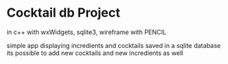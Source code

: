 # Cocktail db Project
in c++ with wxWidgets, sqlite3, wireframe with PENCIL

simple app displaying incredients and cocktails saved in a sqlite database
its possible to add new cocktails and new incredients as well
